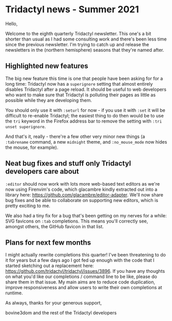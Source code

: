 # Tridactyl news - Summer 2021

Hello,

Welcome to the eighth quarterly Tridactyl newsletter. This one's a bit shorter than usual as I had some consulting work and there's been less time since the previous newsletter. I'm trying to catch up and release the newsletters in the (northern hemisphere) seasons that they're named after.

## Highlighted new features

The big new feature this time is one that people have been asking for for a long time: Tridactyl now has a `superignore` setting that almost entirely disables Tridactyl after a page reload. It should be useful to web developers who want to make sure that Tridactyl is polluting their pages as little as possible while they are developing them.

You should only use it with `:seturl` for now - if you use it with `:set` it will be difficult to re-enable Tridactyl; the easiest thing to do then would be to use the `tri` keyword in the Firefox address bar to remove the setting with `:tri unset superignore`.

And that's it, really - there're a few other very minor new things (a `:tabrename` command, a new `midnight` theme, and `:no_mouse_mode` now hides the mouse, for example).

## Neat bug fixes and stuff only Tridactyl developers care about

`:editor` should now work with lots more web-based text editors as we're now using Firenvim's code, which glacambre kindly extracted out into a library here: https://github.com/glacambre/editor-adapter. We'll now share bug fixes and be able to collaborate on supporting new editors, which is pretty exciting to me.

We also had a tiny fix for a bug that's been getting on my nerves for a while: SVG favicons on `:tab` completions. This means you'll correctly see, amongst others, the GitHub favicon in that list.

## Plans for next few months

I might actually rewrite completions this quarter! I've been threatening to do it for years but a few days ago I got fed up enough with the code that I started sketching out a replacement here: https://github.com/tridactyl/tridactyl/issues/3896. If you have any thoughts on what you'd like our completions / command line to be like, please do share them in that issue. My main aims are to reduce code duplication, improve responsiveness and allow users to write their own completions at runtime.

As always, thanks for your generous support,

bovine3dom and the rest of the Tridactyl developers
